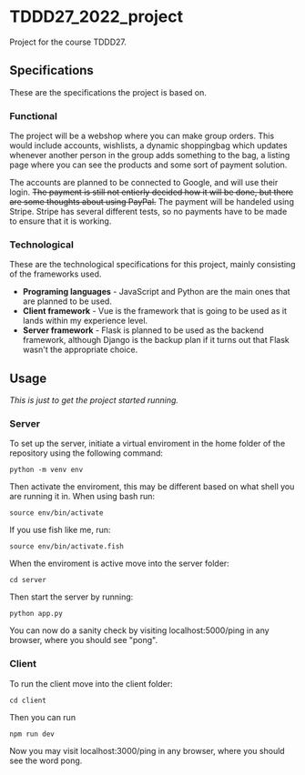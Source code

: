# TDDD27_2022_project

Project for the course TDDD27.

## Specifications

These are the specifications the project is based on.

### Functional

The project will be a webshop where you can make group orders. This would include accounts, wishlists, a dynamic shoppingbag which updates whenever another person in the group adds something to the bag, a listing page where you can see the products and some sort of payment solution.

The accounts are planned to be connected to Google, and will use their login. ~~The payment is still not entierly decided how it will be done, but there are some thoughts about using PayPal.~~ The payment will be handeled using Stripe. Stripe has several different tests, so no payments have to be made to ensure that it is working.

### Technological

These are the technological specifications for this project, mainly consisting of the frameworks used.
- **Programing languages** - JavaScript and Python are the main ones that are planned to be used.
- **Client framework** - Vue is the framework that is going to be used as it lands within my experience level.
- **Server framework** - Flask is planned to be used as the backend framework, although Django is the backup plan if it turns out that Flask wasn't the appropriate choice.

## Usage

*This is just to get the project started running.*

### Server

To set up the server, initiate a virtual enviroment in the home folder of the repository using the following command:

    python -m venv env

Then activate the enviroment, this may be different based on what shell you are running it in. When using bash run:

    source env/bin/activate

If you use fish like me, run:

    source env/bin/activate.fish

When the enviroment is active move into the server folder:

    cd server

Then start the server by running:

    python app.py

You can now do a sanity check by visiting localhost:5000/ping in any browser, where you should see "pong".

### Client

To run the client move into the client folder:

    cd client

Then you can run

    npm run dev

Now you may visit localhost:3000/ping in any browser, where you should see the word pong.

